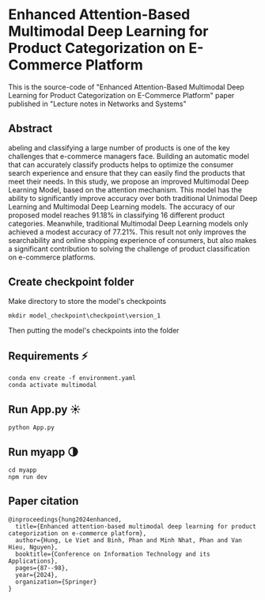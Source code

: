 # Enhanced Attention-Based Multimodal Deep Learning for Product Categorization on E-Commerce Platform
This is the source-code of "Enhanced Attention-Based Multimodal Deep Learning for Product Categorization on E-Commerce Platform" paper published in "Lecture notes in Networks and Systems"

## Abstract
abeling and classifying a large number of products is one of the key challenges that e-commerce managers face. Building an automatic model that can accurately classify products helps to optimize the consumer search experience and ensure that they can easily find the products that meet their needs. In this study, we propose an improved Multimodal Deep Learning Model, based on the attention mechanism. This model has the ability to significantly improve accuracy over both traditional Unimodal Deep Learning and Multimodal Deep Learning models. The accuracy of our proposed model reaches 91.18% in classifying 16 different product categories. Meanwhile, traditional Multimodal Deep Learning models only achieved a modest accuracy of 77.21%. This result not only improves the searchability and online shopping experience of consumers, but also makes a significant contribution to solving the challenge of product classification on e-commerce platforms.

## Create checkpoint folder

Make directory to store the model's checkpoints 
~~~
mkdir model_checkpoint\checkpoint\version_1
~~~
Then putting the model's checkpoints into the folder

## Requirements ⚡️

~~~
conda env create -f environment.yaml
conda activate multimodal
~~~

## Run App.py ☀️

~~~
python App.py
~~~

## Run myapp 🌗

~~~
cd myapp
npm run dev
~~~

## Paper citation
~~~
@inproceedings{hung2024enhanced,
  title={Enhanced attention-based multimodal deep learning for product categorization on e-commerce platform},
  author={Hung, Le Viet and Binh, Phan and Minh Nhat, Phan and Van Hieu, Nguyen},
  booktitle={Conference on Information Technology and its Applications},
  pages={87--98},
  year={2024},
  organization={Springer}
}
~~~
